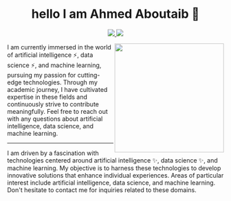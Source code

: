 
<h1 align="center">hello I am Ahmed Aboutaib 👋 </h1>
<p align="center">
  <a href="https://www.linkedin.com/in/ahmed-aboutaib-085089265/">
    <img src="https://img.shields.io/badge/linkedin-0077B5?style=flat&logo=linkedin&logoColor=white"/>
  </a>
  <a href="https://www.instagram.com/aboutaib.ahmed/">
    <img src="https://img.shields.io/badge/instagram-E4405F?style=flat&logo=instagram&logoColor=white"/>
  </a>
</p>

<img src="ithub.com/ahmedaboutaib/ahmed/blob/main/datascince.png" align="right" width="254"/>
I am currently immersed in the world of artificial intelligence ⚡, data science ⚡, and machine learning, pursuing my passion for cutting-edge technologies.
Through my academic journey, I have cultivated expertise in these fields and continuously strive to contribute meaningfully.
Feel free to reach out with any questions about artificial intelligence, data science, and machine learning.

---
I am driven by a fascination with technologies centered around artificial intelligence ✨, data science ✨, and machine learning. 
My objective is to harness these technologies to develop innovative solutions that enhance individual experiences.
Areas of particular interest include artificial intelligence, data science, and machine learning.
Don't hesitate to contact me for inquiries related to these domains.




<!--
**ahmedaboutaib/ahmedaboutaib** is a ✨ _special_ ✨ repository because its `README.md` (this file) appears on your GitHub profile.

Here are some ideas to get you started:

- 🔭 I’m currently working on ...
- 🌱 I’m currently learning ...
- 👯 I’m looking to collaborate on ...
- 🤔 I’m looking for help with ...
- 💬 Ask me about ...
- 📫 How to reach me: ...
- 😄 Pronouns: ...
- ⚡ Fun fact: ...
-->
